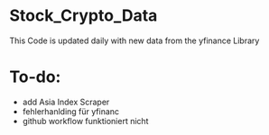 # Stock_Crypto_Data

This Code is updated daily with new data from the yfinance Library

# To-do:

- add Asia Index Scraper
- fehlerhanlding für yfinanc
- github workflow funktioniert nicht
